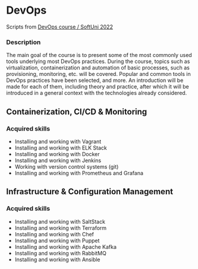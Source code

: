 # DevOps
Scripts from [DevOps course / SoftUni 2022](https://softuni.bg/trainings/3670/devops-containerization-ci-cd-monitoring-february-2022#lesson-37515)

### Description
The main goal of the course is to present some of the most commonly used tools underlying most DevOps practices. During the course, topics such as virtualization, containerization and automation of basic processes, such as provisioning, monitoring, etc. will be covered. Popular and common tools in DevOps practices have been selected, and more. An introduction will be made for each of them, including theory and practice, after which it will be introduced in a general context with the technologies already considered.

## Containerization, CI/CD & Monitoring
### Acquired skills
 - Installing and working with Vagrant
 - Installing and working with ELK Stack
 - Installing and working with Docker
 - Installing and working with Jenkins
 - Working with version control systems (git)
 - Installing and working with Prometheus and Grafana

## Infrastructure & Configuration Management
### Acquired skills
 - Installing and working with SaltStack
 - Installing and working with Terraform
 - Installing and working with Chef
 - Installing and working with Puppet
 - Installing and working with Apache Kafka
 - Installing and working with RabbitMQ
 - Installing and working with Ansible
